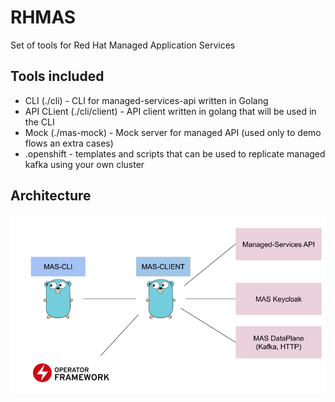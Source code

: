 # RHMAS

Set of tools for Red Hat Managed Application Services

## Tools included

- CLI (./cli) - CLI for managed-services-api written in Golang
- API CLient (./cli/client) - API client written in golang that will be used in the CLI
- Mock  (./mas-mock) - Mock server for managed API (used only to demo flows an extra cases)
- .openshift - templates and scripts that can be used to replicate managed kafka using your own cluster

## Architecture

![./architecture.png](./resources/architecture.png)



